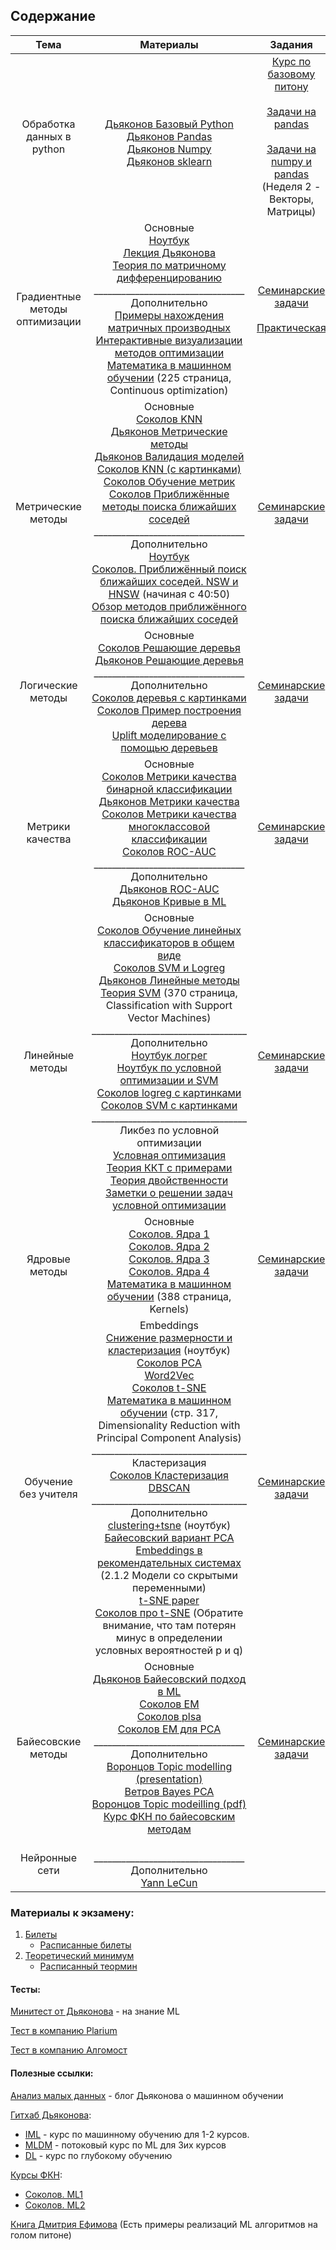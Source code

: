 ## Содержание

[comment]: <> (6&#41; [Градиентный бустинг]&#40;https://nbviewer.jupyter.org/github/andreitsev/Machine-Learning-EF-MSU/blob/master/Lectures/Градиентный%20бустинг.ipynb&#41;)

[comment]: <> (7&#41; [Нейронные сети]&#40;https://nbviewer.jupyter.org/github/andreitsev/Machine-Learning-EF-MSU/blob/master/Lectures/NN_intro.ipynb&#41;)

| Тема | Материалы | Задания | Проверочные |
| :---: | :---: | :---: | :---: |
| Обработка данных в python | <br> [Дьяконов Базовый Python](https://drive.google.com/file/d/1aQ4dwItZNEYSlTwJjYBB3aIBUN4E2IP4/view?usp=sharing) <br> [Дьяконов Pandas](https://drive.google.com/file/d/1XEynEfIvp0R7hlCtZ74Dj8Qxbq4ASkiN/view?usp=sharing) <br> [Дьяконов Numpy](https://drive.google.com/file/d/1Bys5_lLFK_iGcY6VHdNWTTvdORdjYSmm/view?usp=sharing) <br> [Дьяконов sklearn](https://drive.google.com/file/d/1QA_9sYDVK7GiRJw_gm_Yd0Tt-T1HGi8u/view?usp=sharing) | [Курс по базовому питону](https://stepik.org/course/31182/syllabus) <br> <br> [Задачи на pandas](https://github.com/Dyakonov/visualization) <br> <br> [Задачи на numpy и pandas](https://stepik.org/course/3356/syllabus) (Неделя 2 - Векторы, Матрицы) |
| Градиентные методы оптимизации | Основные <br> [Ноутбук](https://nbviewer.jupyter.org/github/andreitsev/Machine-Learning-EF-MSU/blob/master/Lectures/Градиентные%20методы%20оптимизации.ipynb) <br>  [Лекция Дьяконова](https://drive.google.com/file/d/1tWfmpLxREVLuN7ZbwdaXA0MPjezNEU9S/view?usp=sharing) <br> [Теория по матричному дифференцированию](https://drive.google.com/file/d/1OocZpnjfYo8elHS3v1P1fHsKXT42jhO-/view?usp=sharing) <br> _________________________________ <br> Дополнительно <br> [Примеры нахождения матричных производных](https://drive.google.com/file/d/1h1n2YXC1QlkGPxJwzddhKbed33MDXMa7/view?usp=sharing) <br> [Интерактивные визуализации методов оптимизации](https://the-learning-machine.com/article/machine-learning/unconstrained-optimization) <br> [Математика в машинном обучении](https://drive.google.com/file/d/1gRVhBINgoFQHWQsUTXfZoi0BOcLDU0Th/view?usp=sharing) (225 страница, Continuous optimization)| [Семинарские задачи](https://www.overleaf.com/read/vgfsbdmssjsd) <br> <br> [Практическая](https://www.overleaf.com/read/tvmjbwbrrmyr) |
| Метрические методы | Основные <br> [Соколов KNN](https://drive.google.com/file/d/1WXuTsdGTdjNl5aZPD111klB7HiUjrbzI/view?usp=sharing) <br> [Дьяконов Метрические методы](https://drive.google.com/file/d/1An7wO3EFufOnsRur_rquShTp85OZCU3o/view?usp=sharing) <br> [Дьяконов Валидация моделей](https://drive.google.com/file/d/1lOunHT6sOKPAmOoWHiWukK1rNzNAEOiT/view?usp=sharing) <br> [Соколов KNN (с картинками)](https://drive.google.com/file/d/1AegrIBZyc0w7piKlb1fRDdlWxUEb17u_/view?usp=sharing) <br> [Соколов Обучение метрик](https://drive.google.com/file/d/1XNxnxyo_0mahN_PFglduqgTEI61aOgaV/view?usp=sharing) <br> [Соколов Приближённые методы поиска ближайших соседей](https://drive.google.com/file/d/1UrIwpIRfkfnK5GLEicFFHz8HIpHMRrsz/view?usp=sharing)  <br> _________________________________ <br> Дополнительно <br> [Ноутбук](https://nbviewer.jupyter.org/github/andreitsev/Machine-Learning-EF-MSU/blob/master/Lectures/Лекция_Метрические%20методы%20классификации%20и%20регрессии.ipynb) <br> [Соколов. Приближённый поиск ближайших соседей. NSW и HNSW](https://www.youtube.com/watch?v=Kepw20luLmw) (начиная с 40:50) <br> [Обзор методов приближённого поиска ближайших соседей](https://habr.com/en/company/mailru/blog/338360/)| [Семинарские задачи](https://www.overleaf.com/read/nwpbtbfwczpn)  | [Вариант1](https://docs.google.com/forms/d/1yJb8IW4Lr3ltYAU5XEonMiOyC1K7e9oFiThitbZyl8Y/edit) <br> _______________ <br> [Тест от Дьяконова](https://docs.google.com/forms/d/e/1FAIpQLScETwt1mfhyKTUdlm7xptqFvkF2rL_HYI2c0Q4kkWrAUQ6mig/viewform)
| Логические методы | Основные <br>  [Соколов Решающие деревья](https://drive.google.com/file/d/1l-aU5hwYwoKkJ8J9bWSDslTr0rondXOB/view?usp=sharing) <br> [Дьяконов Решающие деревья](https://drive.google.com/file/d/1eyNlV-YHIauBbogcbl4aNU5_McdAROgn/view?usp=sharing) <br> _________________________________ <br> Дополнительно <br> [Соколов деревья с картинками](https://drive.google.com/file/d/1H0PaZlZbRf6Xzgi0qM4yyHi-v0aNfkux/view?usp=sharing) <br> [Соколов Пример построения дерева](https://drive.google.com/file/d/1blrmIgJQr5KzD-7ZOwqmt59F_qp_-juM/view?usp=sharing) <br> [Uplift моделирование с помощью деревьев](https://habr.com/ru/company/ru_mts/blog/485976/) | [Семинарские задачи](https://www.overleaf.com/read/gytnbjdzgfwr) | [Вариант 1](https://docs.google.com/forms/d/e/1FAIpQLSc8mB9XiScYK68jhHO86eZgx9TOpPbrxVfzpdcdG3XMYwkAvg/viewform?usp=sf_link) <br> _______________ <br> [Тест от Дьяконова](https://docs.google.com/forms/d/e/1FAIpQLSebxPEXjOL3og32H3yipSYz7GSMb6XAXXW9JYdf-jlT1GsjZQ/viewform)
| Метрики качества | Основные <br> [Соколов Метрики качества бинарной классификации](https://drive.google.com/file/d/1-oH5QhlRydpjhEW8nXH7XBJYewdKoF23/view?usp=sharing) <br> [Дьяконов Метрики качества](https://drive.google.com/file/d/1DmVmgWQtqjrqmBwJj9b-gcmjdIXcYlp4/view?usp=sharing) <br> [Соколов Метрики качества многоклассовой классификации](https://drive.google.com/file/d/1rgHnWLhr6Yn2AkVvOL5jRDq6pqc8snHP/view?usp=sharing) <br> [Соколов ROC-AUC](https://drive.google.com/file/d/1aSkFzpJM-fHNh72CKErGB9gpxONg2z-W/view?usp=sharing) <br> _________________________________ <br> Дополнительно <br> [Дьяконов ROC-AUC](https://dyakonov.org/2017/07/28/auc-roc-площадь-под-кривой-ошибок/) <br> [Дьяконов Кривые в ML](https://dyakonov.org/2019/08/29/кривые-в-машинном-обучении/) | [Семинарские задачи](https://www.overleaf.com/read/dftcbbbympfx) | [Тест от Дьяконова (AUC)](https://docs.google.com/forms/d/e/1FAIpQLSfrZOU9TaDWIvxBabf8saK-unmijfOHwkANpARNCrVQ-g3KyQ/viewform)
| Линейные методы | Основные <br> [Соколов Обучение линейных классификаторов в общем виде](https://drive.google.com/file/d/1woYoeB3Hs4hpCR4xUzRG-9UMSXsuEDnp/view?usp=sharing) <br> [Соколов SVM и Logreg](https://drive.google.com/file/d/1gm-mHah8g3SxqAzV9-M3SRFhUQgETXax/view?usp=sharing) <br> [Дьяконов Линейные методы](https://drive.google.com/file/d/1IaDedfHY65n7UVUw9wI_-67BsQ14Nic_/view?usp=sharing) <br> [Теория SVM](https://drive.google.com/file/d/1gRVhBINgoFQHWQsUTXfZoi0BOcLDU0Th/view?usp=sharing) (370 страница, Classification with Support Vector Machines)  <br> __________________________________ <br> Дополнительно <br> [Ноутбук логрег](https://nbviewer.jupyter.org/github/andreitsev/Machine-Learning-EF-MSU/blob/master/Seminars/Демонстрация%20логистической%20регрессии.ipynb) <br> [Ноутбук по условной оптимизации и SVM](https://nbviewer.jupyter.org/github/andreitsev/Machine-Learning-EF-MSU/blob/master/Lectures/Условная%20оптимизация%20и%20SVM.ipynb) <br> [Соколов logreg с картинками](https://drive.google.com/file/d/165Imi2mxAzbFJwORFxxvcuExoB3j6VqX/view?usp=sharing) <br> [Соколов SVM с картинками](https://drive.google.com/file/d/1kBce7P73lg1DaXiVLZxLWP2rP0CFomti/view?usp=sharing)  <br> __________________________________ <br> Ликбез по условной оптимизации <br> [Условная оптимизация](https://drive.google.com/file/d/1ntD2mlob1jWemiIftkN1vSWvL_Vctrau/view?usp=sharing) <br> [Теория ККТ с примерами](https://drive.google.com/file/d/1M546yxrsD5oQT5Ek91auzGbLBCKeDPeA/view?usp=sharing) <br> [Теория двойственности](https://drive.google.com/file/d/1h106yD-wfxlfUAq7I6MyGaOKAT0pIqdB/view?usp=sharing) <br> [Заметки о решении задач условной оптимизации](https://drive.google.com/file/d/1KdtRpe1WJtJVGX6RLLWGYxbdRSbTaKR5/view?usp=sharing) | [Семинарские задачи](https://www.overleaf.com/read/fvbgqvgbhnxt) |
| Ядровые методы | Основные <br> [Соколов. Ядра 1](https://drive.google.com/file/d/1jVRsFJ_2J9Z-CSP8OS0A2zRuC_EnL-vZ/view?usp=sharing) <br> [Соколов. Ядра 2](https://drive.google.com/file/d/1LKJQinTgSUkNJKhm8Am_1YDZX4QTKBw_/view?usp=sharing) <br> [Соколов. Ядра 3](https://drive.google.com/file/d/1ywlp7dC-NA0K0bdC3dJCncHIcfuOyF3x/view?usp=sharing) <br> [Соколов. Ядра 4](https://drive.google.com/file/d/1mowSUd-iuNXjB5IANYMQz6ZEY6Bsm_na/view?usp=sharing) <br> [Математика в машинном обучении](https://drive.google.com/file/d/1gRVhBINgoFQHWQsUTXfZoi0BOcLDU0Th/view?usp=sharing) (388 страница, Kernels)| [Семинарские задачи](https://www.overleaf.com/read/swrcyzvbbcjy) | 
| Обучение без учителя | Embeddings <br> [Снижение размерности и кластеризация](https://nbviewer.jupyter.org/github/andreitsev/Machine-Learning-EF-MSU/blob/master/Lectures/Снижение%20размерности%20и%20Кластеризация.ipynb) (ноутбук) <br> [Соколов PCA](https://drive.google.com/file/d/1lkfVAdmLKDpWgNf4SetqOjZru-j2Yb6L/view?usp=sharing) <br> [Word2Vec](https://lena-voita.github.io/nlp_course/word_embeddings.html) <br> [Соколов t-SNE](https://drive.google.com/file/d/1HuB09_vrGUe9G8E_Jcw61okrGSkwUlts/view?usp=sharing) <br> [Математика в машинном обучении](https://drive.google.com/file/d/1gRVhBINgoFQHWQsUTXfZoi0BOcLDU0Th/view?usp=sharing) (стр. 317, Dimensionality Reduction with Principal Component Analysis) <br> __________________________________ <br> Кластеризация <br> [Соколов Кластеризация](https://drive.google.com/file/d/1HuB09_vrGUe9G8E_Jcw61okrGSkwUlts/view?usp=sharing) <br> [DBSCAN](https://habr.com/ru/post/322034/) <br> __________________________________ <br> Дополнительно <br> [clustering+tsne](https://colab.research.google.com/drive/16OkfhtpvioTKh1PfYT_EL80fFdnBVtb1?authuser=4) (ноутбук) <br> [Байесовский вариант PCA](https://drive.google.com/file/d/1Nq0mkvh-m7z0ggDFBrRv9XiD1nEVBEGe/view?usp=sharing) <br> [Embeddings в рекомендательных системах](https://drive.google.com/file/d/1dxbdmKlC5ilwanaXj0BoCqKC8esz1bjF/view?usp=sharing) (2.1.2 Модели со скрытыми переменными) <br> [t-SNE paper](https://drive.google.com/file/d/1kiUYHee5FJWz74mtELfs-sHm_f8StAdL/view?usp=sharing) <br> [Соколов про t-SNE](https://drive.google.com/file/d/10QOcmthhxBJs4Wf2F26-fECwLMuyxCCd/view?usp=sharingГиперссылка) (Обратите внимание, что там потерян минус в определении условных вероятностей p и q)| [Семинарские задачи](https://www.overleaf.com/read/xpvbtnsybxzd) |
| Байесовские методы | Основные <br> [Дьяконов Байесовский подход в ML](https://dyakonov.org/2018/07/30/байесовский-подход/) <br>  [Соколов ЕМ](https://drive.google.com/file/d/19vRAxRn6xEovWYI6hJv8SmLS2E5-Y8Qj/view?usp=sharing) <br> [Соколов plsa](https://drive.google.com/file/d/10ljjGCZdZP1jX-xEDg24GkKU4yVfcQDV/view?usp=sharing) <br> [Соколов ЕМ для PCA](https://drive.google.com/file/d/16R14z9NLWWpO9CTNc9fCy7FHH2fzDbfr/view?usp=sharing) <br> _________________________________ <br> Дополнительно <br> [Воронцов Topic modelling (presentation)](https://drive.google.com/file/d/1U1g-SNLR5XocQtG77cS510-kFvj3Yfol/view?usp=sharing) <br> [Ветров Bayes PCA](https://drive.google.com/file/d/1pMiJUgCAgMNTLYJw60PpQ_wvWjD34P2E/view?usp=sharing) <br> [Воронцов Topic modeilling (pdf)](https://drive.google.com/file/d/195S8BPIXoMi9VvtmsnBp5YwMUPp89nKZ/view?usp=sharing) <br> [Курс ФКН по байесовским методам](http://wiki.cs.hse.ru/Байесовские_методы_машинного_обучения_2020) | [Семинарские задачи](https://www.overleaf.com/read/wcthtfxzsdkm) |
| Нейронные сети | <br> _________________________________ <br> Дополнительно <br> [Yann LeCun](https://atcold.github.io/pytorch-Deep-Learning/) |

### Материалы к экзамену:
1. [Билеты](https://www.overleaf.com/read/hgrkssyrztpd)
   - [Расписанные билеты](https://www.overleaf.com/read/vqdgddypzwsx)
2. [Теоретический минимум](https://www.overleaf.com/read/jyqfphfjrynj)
   - [Расписанный теормин](https://www.overleaf.com/read/hmrwwcpgxvxr)

#### Тесты:

[Минитест от Дьяконова](https://docs.google.com/forms/d/e/1FAIpQLScFNuftP6MHVMhGHKpCPJu9jWphSiCTBkP16U21tLMFdDQHFQ/viewform) - на знание ML

[Тест в компанию Plarium](https://docs.google.com/forms/d/1l_w5WK2TznaU_euDfZ5WRdJRmXzLKX8lvetwerYLAu0/viewform?ts=5bd2c592&edit_requested=true)

[Тест в компанию Алгомост](https://algomost.typeform.com/to/NWgrbB?typeform-source=www.algomost.com)

#### Полезные ссылки:

[Анализ малых данных](https://dyakonov.org/) - блог Дьяконова о машинном обучении

[Гитхаб Дьяконова](https://github.com/Dyakonov?tab=repositories):

- [IML](https://github.com/Dyakonov/IML) - курс по машинному обучению для 1-2 курсов.
- [MLDM](https://github.com/Dyakonov/MLDM/tree/master/2019) - потоковый курс по ML для 3их курсов
- [DL](https://github.com/Dyakonov/DL) - курс по глубокому обучению

[Курсы ФКН](http://wiki.cs.hse.ru/Заглавная_страница):

- [Соколов. ML1](http://wiki.cs.hse.ru/Машинное_обучение_1/2020_2021)
- [Соколов. ML2](http://wiki.cs.hse.ru/Машинное_обучение_2)

[Книга Дмитрия Ефимова](https://drive.google.com/file/d/1MjnGKB8gIIUGk63PSNzLn3w0jI05XaI6/view?usp=sharing) (Есть примеры реализаций ML алгоритмов на голом питоне)